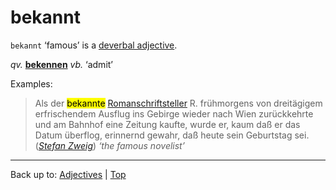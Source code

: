 # bekannt

`bekannt` ‘famous’ is a [deverbal adjective](../../deverbalAdjectives.md).

*qv.* **[bekennen](../../../verbs/b/be/bekennen.md)** *vb.* ‘admit’

Examples:

> Als der <mark>bekannte</mark> [Romanschriftsteller](../../../nouns/r/ro/Romanschriftsteller.md) R. frühmorgens von dreitägigem erfrischendem Ausflug ins Gebirge wieder nach Wien zurückkehrte und am Bahnhof eine Zeitung kaufte, wurde er, kaum daß er das Datum überflog, erinnernd gewahr, daß heute sein Geburtstag sei. (*[Stefan Zweig](../../../texts/StefanZweig/BriefEinerUnbekannten.md)*) *‘the famous novelist’*

----

Back up to: [Adjectives](../../index.md) | [Top](../../../index.md)
